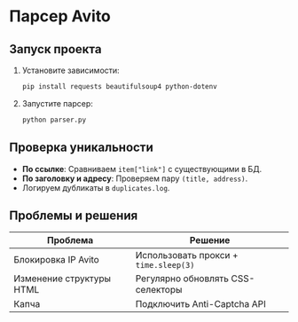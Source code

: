 # Парсер Avito

## Запуск проекта
1. Установите зависимости:
   ```bash
   pip install requests beautifulsoup4 python-dotenv
   ```
2. Запустите парсер:
   ```bash
   python parser.py
   ```
   
## Проверка уникальности
- **По ссылке**: Сравниваем `item["link"]` с существующими в БД.  
- **По заголовку и адресу**: Проверяем пару `(title, address)`.  
- Логируем дубликаты в `duplicates.log`.

## Проблемы и решения
| Проблема               | Решение                          |
|-------------------------|----------------------------------|
| Блокировка IP Avito     | Использовать прокси + `time.sleep(3)` |
| Изменение структуры HTML | Регулярно обновлять CSS-селекторы |
| Капча                  | Подключить Anti-Captcha API       |
